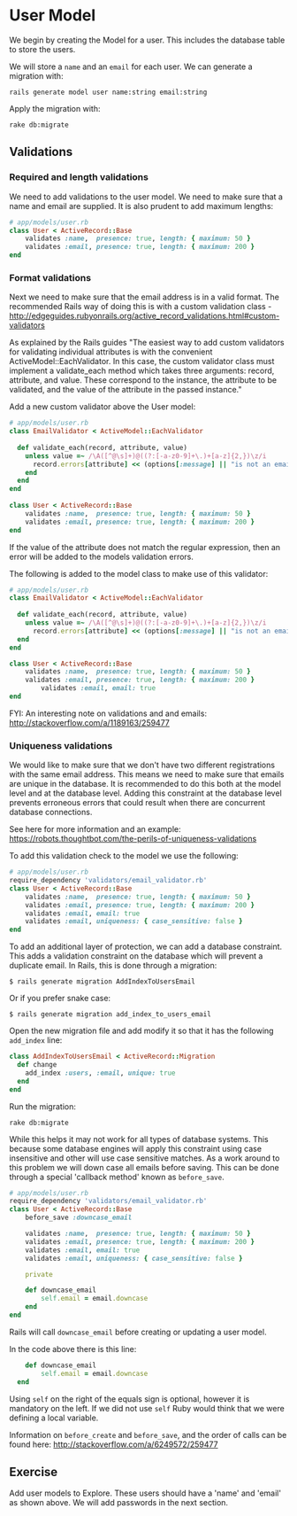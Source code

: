 # User Model

We begin by creating the Model for a user. This includes the database table to store the users.

We will store a `name` and an `email` for each user. We can generate a migration with:

```
rails generate model user name:string email:string 
```

Apply the migration with:

```
rake db:migrate
```

## Validations

### Required and length validations

We need to add validations to the user model. We need to make sure that a name and email are supplied. It is also prudent to add maximum lengths: 

```ruby
# app/models/user.rb
class User < ActiveRecord::Base
	validates :name,  presence: true, length: { maximum: 50 }
  	validates :email, presence: true, length: { maximum: 200 }
end

```
### Format validations

Next we need to make sure that the email address is in a valid format. The recommended Rails way of doing this is with a custom validation class - http://edgeguides.rubyonrails.org/active_record_validations.html#custom-validators

As explained by the Rails guides "The easiest way to add custom validators for validating individual attributes is with the convenient ActiveModel::EachValidator. In this case, the custom validator class must implement a validate_each method which takes three arguments: record, attribute, and value. These correspond to the instance, the attribute to be validated, and the value of the attribute in the passed instance."

Add a new custom validator above the User model:

```ruby
# app/models/user.rb
class EmailValidator < ActiveModel::EachValidator
  
  def validate_each(record, attribute, value)
    unless value =~ /\A([^@\s]+)@((?:[-a-z0-9]+\.)+[a-z]{2,})\z/i
      record.errors[attribute] << (options[:message] || "is not an email")
    end  
  end
end
  
class User < ActiveRecord::Base
	validates :name,  presence: true, length: { maximum: 50 }
  	validates :email, presence: true, length: { maximum: 200 }
end

```
If the value of the attribute does not match the regular expression, then an error will be added to the models validation errors.

The following is added to the model class to make use of this validator:

```ruby
# app/models/user.rb
class EmailValidator < ActiveModel::EachValidator
  
  def validate_each(record, attribute, value)
    unless value =~ /\A([^@\s]+)@((?:[-a-z0-9]+\.)+[a-z]{2,})\z/i
      record.errors[attribute] << (options[:message] || "is not an email")
  end
end

class User < ActiveRecord::Base
	validates :name,  presence: true, length: { maximum: 50 }
  	validates :email, presence: true, length: { maximum: 200 }
        validates :email, email: true
end

``` 

FYI: An interesting note on validations and and emails: http://stackoverflow.com/a/1189163/259477

### Uniqueness validations

We would like to make sure that we don't have two different registrations with the same email address. This means we need to make sure that emails are unique in the database. It is recommended to do this both at the model level and at the database level. Adding this constraint at the database level prevents erroneous errors that could result when there are concurrent database connections.

See here for more information and an example: https://robots.thoughtbot.com/the-perils-of-uniqueness-validations

To add this validation check to the model we use the following:

```ruby
# app/models/user.rb
require_dependency 'validators/email_validator.rb'
class User < ActiveRecord::Base
	validates :name,  presence: true, length: { maximum: 50 }
  	validates :email, presence: true, length: { maximum: 200 }
    validates :email, email: true
    validates :email, uniqueness: { case_sensitive: false }
end
```

To add an additional layer of protection, we can add a database constraint. This adds a validation constraint on the database which will prevent a duplicate email. In Rails, this is done through a migration:

```
$ rails generate migration AddIndexToUsersEmail
```
Or if you prefer snake case:

```
$ rails generate migration add_index_to_users_email
```

Open the new migration file and add modify it so that it has the following `add_index` line:

```ruby
class AddIndexToUsersEmail < ActiveRecord::Migration
  def change
  	add_index :users, :email, unique: true
  end
end
```

Run the migration:

```
rake db:migrate
```

While this helps it may not work for all types of database systems. This because some database engines will apply this constraint using case insensitive and other will use case sensitive matches. As a work around to this problem we will down case all emails before saving. This can be done through a special 'callback method' known as `before_save`.

```ruby
# app/models/user.rb
require_dependency 'validators/email_validator.rb'
class User < ActiveRecord::Base
	before_save :downcase_email

	validates :name,  presence: true, length: { maximum: 50 }
  	validates :email, presence: true, length: { maximum: 200 }
    validates :email, email: true
    validates :email, uniqueness: { case_sensitive: false }

    private 

    def downcase_email
    	self.email = email.downcase
    end
end
```
Rails will call `downcase_email` before creating or updating a user model.

In the code above there is this line:
```ruby
	def downcase_email
    	self.email = email.downcase
  end
```
Using `self` on the right of the equals sign is optional, however it is mandatory on the left. If we did not use `self` Ruby would think that we were defining a local variable.

Information on `before_create` and `before_save`, and the order of calls can be found here: http://stackoverflow.com/a/6249572/259477 

## Exercise 

Add user models to Explore. These users should have a 'name' and 'email' as shown above. We will add passwords in the next section.
